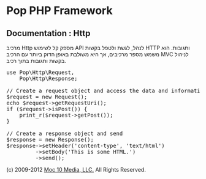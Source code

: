 Pop PHP Framework
=================

Documentation : Http
--------------------

מרכיב Http מספק קל לשימוש API לנהל, לגשת ולטפל בקשות HTTP ותגובות. הוא משמש מספר מרכיבים, אך היא משולבת באופן הדוק ביותר עם הרכיב MVC לניהול בקשות ותגובות בתוך רכיב.

<pre>
use Pop\Http\Request,
    Pop\Http\Response;

// Create a request object and access the data and information
$request = new Request();
echo $request->getRequestUri();
if ($request->isPost()) {
    print_r($request->getPost());
}

// Create a response object and send
$response = new Response();
$response->setHeader('content-type', 'text/html')
         ->setBody('<html><body>This is some HTML.</body></html>')
         ->send();
</pre>

(c) 2009-2012 [Moc 10 Media, LLC.](http://www.moc10media.com) All Rights Reserved.
